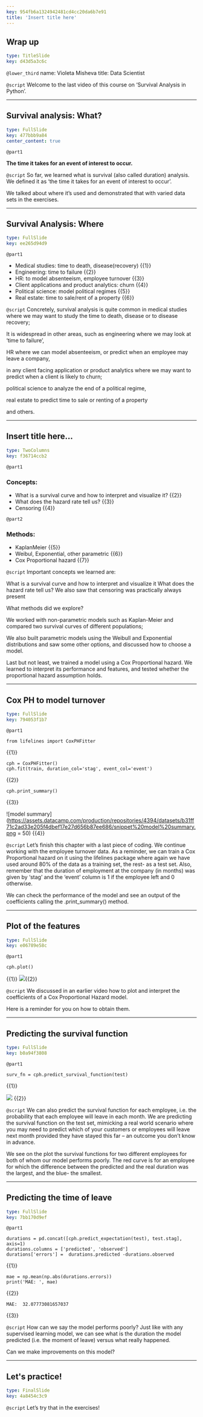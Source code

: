 ```yaml
---
key: 954fb6a1324942481cd4cc20da6b7e91
title: 'Insert title here'
---
```


## Wrap up

```yaml
type: TitleSlide
key: d43d5a3c6c
```

`@lower_third`
name: Violeta Misheva
title: Data Scientist

`@script`
Welcome to the last video of this course on ‘Survival Analysis in Python’.

---

## Survival analysis: What?

```yaml
type: FullSlide
key: 477bbb9a84
center_content: true
```

`@part1`
> 
**The time it takes for an event of interest to occur.**

`@script`
So far, we learned what is survival (also called duration) analysis. We defined it as ‘the time it takes for an event of interest to occur’. 

We talked about where it’s used and demonstrated that with varied data sets in the exercises.

---

## Survival Analysis: Where

```yaml
type: FullSlide
key: ee265d94d9
```

`@part1`
- Medical studies: time to death, disease(recovery) {{1}}
- Engineering: time to failure {{2}}
- HR: to model absenteeism, employee turnover {{3}}
- Client applications and product analytics: churn {{4}}
- Political science: model political regimes {{5}}
- Real estate: time to sale/rent of a property {{6}}

`@script`
Concretely, survival analysis is quite common in medical studies where we may want to study the time to death, disease or to disease recovery; 

It is widespread in other areas, such as engineering where we may look at ‘time to failure’, 

HR where we can model absenteeism, or predict when an employee may leave a company, 

in any client facing application or product analytics where we may want to predict when a client is likely to churn; 

political science to analyze the end of a political regime, 

real estate to predict time to sale or renting of a property 

and others.

---

## Insert title here...

```yaml
type: TwoColumns
key: f36714ccb2
```

`@part1`
### Concepts: 
- What is a survival curve and how to interpret and visualize it? {{2}}
- What does the hazard rate tell us? {{3}}
- Censoring {{4}}

`@part2`
### Methods:
- KaplanMeier {{5}}
- Weibul, Exponential, other parametric {{6}}
- Cox Proportional hazard {{7}}

`@script`
Important concepts we learned are: 

What is a survival curve and how to interpret and visualize it
What does the hazard rate tell us?
We also saw that censoring was practically always present


What methods did we explore? 

We worked with non-parametric models such as Kaplan-Meier and compared two survival curves of different populations; 

We also built parametric models using the Weibull and Exponential distributions and saw some other options, and discussed how to choose a model. 

Last but not least, we trained a model using a Cox Proportional hazard. We learned to interpret its performance  and features, and tested whether the  proportional hazard assumption holds.

---

## Cox PH to model turnover

```yaml
type: FullSlide
key: 794053f1b7
```

`@part1`
```
from lifelines import CoxPHFitter 
```
{{1}}

```
cph = CoxPHFitter() 
cph.fit(train, duration_col='stag', event_col='event')
```
{{2}}

```
cph.print_summary()
```
{{3}}

![model summary](https://assets.datacamp.com/production/repositories/4394/datasets/b31ff71c2ad33e205f4dbef17e27d656b87ee686/snippet%20model%20summary.png = 50) {{4}}

`@script`
Let’s finish this chapter with a last piece of coding. We continue working with the employee turnover data. As a reminder, we can train a Cox Proportional hazard on it using the lifelines package where again we have used around 80% of the data as a training set, the rest- as a test set. Also, remember that the duration of employment at the company (in months) was given by ‘stag’ and the ‘event’ column is 1 if the employee left and 0 otherwise. 

We can check the performance of the model and see an output of the coefficients calling the .print_summary() method.

---

## Plot of the features

```yaml
type: FullSlide
key: e06789e58c
```

`@part1`
```
cph.plot()
```
{{1}}
![](https://assets.datacamp.com/production/repositories/4394/datasets/a9dc586fea33c1c793d8511efa04a124e7a4492e/features%20train%20CPH.png){{2}}

`@script`
We discussed in an earlier video how to plot and interpret the coefficients of a Cox Proportional Hazard model. 

Here is a reminder for you on how to obtain them.

---

## Predicting the survival function

```yaml
type: FullSlide
key: b0a94f3808
```

`@part1`
```
surv_fn = cph.predict_survival_function(test)
```
{{1}}

![](https://assets.datacamp.com/production/repositories/4394/datasets/2e8cb727ac3d55d6a8448607a23d9739a5ba8796/predicted%20survival%20rates%20for%202%20employees.png) {{2}}

`@script`
We can also predict the survival function for each employee, i.e. the probability that each employee will leave in each month. We are predicting the survival function on the test set, mimicking a real world scenario where you may need to predict which of your customers or employees will leave next month provided they have stayed this far – an outcome you don’t know in advance. 

We see on the plot the survival functions for two different employees for both of whom our model performs poorly. The red curve is for an employee for which the difference between the predicted and the real duration was the largest, and the blue- the smallest.

---

## Predicting the time of leave

```yaml
type: FullSlide
key: 7bb170d9ef
```

`@part1`
```
durations = pd.concat([cph.predict_expectation(test), test.stag], axis=1)
durations.columns = ['predicted', 'observed']
durations['errors'] =  durations.predicted -durations.observed
```
{{1}}


```
mae = np.mean(np.abs(durations.errors))
print('MAE: ', mae)
```
{{2}}

```
MAE:  32.07773081657037
```
{{3}}

`@script`
How can we say the model performs poorly? Just like with any supervised learning model, we can see what is the duration the model predicted (i.e. the moment of leave) versus what really happened.

Can we make improvements on this model?

---

## Let's practice!

```yaml
type: FinalSlide
key: 4a8454c3c9
```

`@script`
Let’s try that in the exercises!

